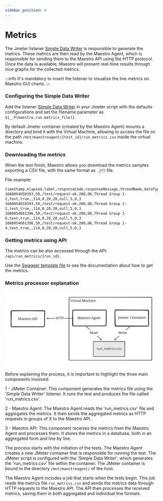 ```yaml
---
sidebar_position: 4
---
```


# Metrics

The Jmeter listener [Simple Data Writer](https://jmeter.apache.org/usermanual/component_reference.html#Simple_Data_Writer) is responsible to generate the metrics. These metrics are then read by the Maestro Agent, which is responsible for sending them to the Maestro API using the HTTP protocol. Once the data is available, Maestro will present real-time results through nice graphs for the collected metrics.


:::info
It's mandatory to insert the listener to visualize the live metrics on Maestro GUI charts.
:::

### Configuring the Simple Data Writer

Add the listener [Simple Data Writer](https://jmeter.apache.org/usermanual/component_reference.html#Simple_Data_Writer) in your Jmeter script with the defaults configurations and set the filename parameter as `${__P(maestro.run.metrics_file)}`.

By default Jmeter container (created by the Maestro Agent) mounts a directory and bind it with the Virtual Machine, allowing to access the file on the path `/mnt/maestroagent/{test_id}/run_metrics.csv` inside the virtual machine.

### Downloading the metrics

When the test finish, Maestro allows you download the metrics samples exporting a CSV file, with the same format as `.jtl` file.

File example:

```csv
timeStamp,elapsed,label,responseCode,responseMessage,threadName,dataType,success,failureMessage,bytes,sentBytes,grpThreads,allThreads,URL,Latency,IdleTime,Connect
1688054658393,50,/test/request-ok,200,OK,Thread Group 1-2,text,true,,114,0,20,20,null,5,0,3
1688054659393,50,/test/request-ok,200,OK,Thread Group 1-1,text,true,,114,0,20,20,null,5,0,3
1688054661396,50,/test/request-ok,200,OK,Thread Group 1-6,text,true,,114,0,20,20,null,5,0,3
1688054661396,50,/test/request-ok,200,OK,Thread Group 1-4,text,true,,114,0,20,20,null,5,0,3
```

### Getting metrics using API

The metrics can be also accessed through the API: `/api/run_metrics/{run_id}`.

Use the [Swagger template file](https://github.com/Farfetch/maestro/blob/master/web/api/maestro_api/swagger/template.yml) to see the documentation about how to get the metrics.


### Metrics processor explanation

![Metrics Flow](../assets/getting_started/metrics_flow.svg)

Before explaining the process, it is important to highlight the three main components involved:

1 - JMeter Container: This component generates the metrics file using the 'Simple Data Writer' listener. It runs the test and produces the file called 'run_metrics.csv'.

2 - Maestro Agent: The Maestro Agent reads the 'run_metrics.csv' file and aggregates the metrics. It then sends the aggregated metrics as HTTP requests in groups of X to the Maestro API.

3 - Maestro API: This component receives the metrics from the Maestro Agent and processes them. It stores the metrics in a database, both in an aggregated form and line by line.

The process starts with the initiation of the tests. The Maestro Agent creates a new JMeter container that is responsible for running the test. The JMeter script is configured with the 'Simple Data Writer', which generates the 'run_metrics.csv' file within the container. The JMeter container is bound to the directory `/mnt/maestroagent/` of the host.

The Maestro Agent includes a job that starts when the tests begin. This job reads the metrics file `run_metrics.csv` and sends the metrics data through HTTP requests to the Maestro API. The API then processes the received metrics, saving them in both aggregated and individual line formats.